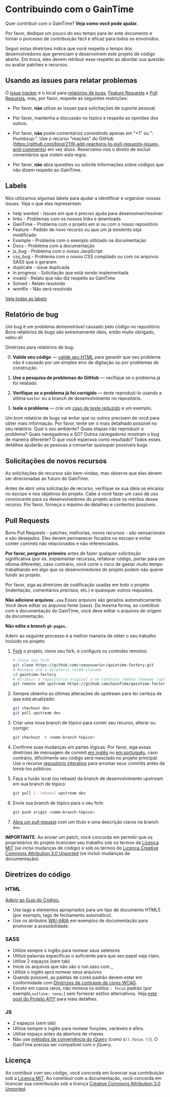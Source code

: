 # Contribuindo com o GainTime

Quer contribuir com o GainTime? **Veja como você pode ajudar.**

Por favor, dedique um pouco do seu tempo para ler este documento e tornar o processo de contribuição fácil e eficaz para todos os envolvidos.

Seguir estas diretrizes indica que você respeita o tempo dos desenvolvedores que gerenciam e desenvolvem este projeto de código aberto. Em troca, eles devem retribuir esse respeito ao abordar sua questão ou avaliar patches e recursos.

## Usando as issues para relatar problemas

O [issue tracker](https://github.com/GainTime/gaintime-factory/issues) é o local para [relatórios de bugs](#bug-reports), [Feature Requests](#feature-requests) e [Pull Requests](#pull-requests), mas, por favor, respeite as seguintes restrições:

* Por favor, **não** utilize as issues para solicitações de suporte pessoal.

* Por favor, mantenha a discussão no tópico e respeite as opiniões dos outros.

* Por favor, **não** poste comentários consistindo apenas em "+1" ou ": thumbsup:".
  Use o recurso "reações" do GitHub (https://github.com/blog/2119-add-reactions-to-pull-requests-issues-and-comments)
  em vez disso. Reservamo-nos o direito de excluir comentários que violem esta regra.

* Por favor, **não** abra questões ou solicite informações sobre códigos que não dizem respeito ao GainTime.

## Labels

Nós utilizamos algumas labels para ajudar a identificar e organizar nossas issues. Veja o que elas representam:

* help wanted - Issues em que é preciso ajuda para desenvolver/resolver
* links  - Problemas com os nossos links e downloads
* GainTime - Problema com o projeto em si ou com o nosso repositório
* Feature - Pedido de novo recurso ou que um já existente seja modificado
* Example - Problema com o exemplo utilizado na documentação
* Docs - Problema com a documentação
* js_bug - Problema com o nosso JavaScript
* css_bug - Problema com o nosso CSS compilado ou com os arquivos SASS que o geraram
* duplicate - issue duplicada
* in progress - Solicitação que está sendo implementada
* invalid - Relato que não diz respeito ao GainTime
* Solved - Relato resolvido
* wontfix - Não será resolvido

[Veja todas as labels](https://github.com/GainTime/gaintime-factory/labels)

## Relatório de bug

Um bug é um problema _demonstrável_ causado pelo código no repositório. Bons relatórios de bugs são extremamente úteis, então muito obrigado, valeu aí!

Diretrizes para relatórios de bug:

0. **Valide seu código** &mdash; [valide seu HTML](https://validator.w3.org/) para garantir que seu problema não é causado por um simples erro de digitação ou por problemas de construção.

1. **Use a pesquisa de problemas do GitHub** &mdash; verifique se o problema já foi relatado.

2. **Verifique se o problema já foi corrigido** &mdash; tente reproduzi-lo usando a última `master` ou a branch de desenvolvimento no repositório.

3. **Isole o problema** &mdash; crie um [caso de teste reduzido](https://css-tricks.com/reduced-test-cases/) e um exemplo.

Um bom relatório de bugs vai evitar que os outros precisem de você para obter mais informação. Por favor, tente ser o mais detalhado possível no seu relatório. Qual o seu ambiente? Quais etapas irão reproduzir o problema? Quais navegadores e SO? Outros navegadores mostram o bug de maneira diferente? O que você esperava como resultado? Todos esses detalhes ajudarão as pessoas a consertar quaisquer possíveis bugs.


## Solicitações de novos recursos

As solicitações de recursos são bem-vindas, mas observe que elas devem ser direcionadas ao futuro do GainTime.

Antes de abrir uma solicitação de recurso, verifique se sua ideia se encaixa no escopo e nos objetivos do projeto. Cabe a você fazer um caso de uso convincente para os desenvolvedores do projeto sobre os méritos desse recurso. Por favor, forneça o máximo de detalhes e contextos possíveis.

## Pull Requests

Bons Pull Requests - patches, melhorias, novos recursos - são sensacionais e são desejados. Eles devem permanecer focados no escopo e evitar conter commits não relacionados e não referenciados.

**Por favor, pergunte primeiro** antes de fazer qualquer solicitação significativa (por ex. implementar recursos, refatorar código, portar para um idioma diferente), caso contrário, você corre o risco de gastar muito tempo trabalhando em algo que os desenvolvedores do projeto podem não querer fundir ao projeto.

Por favor, siga as diretrizes de codificação usadas em todo o projeto (indentação, comentários precisos, etc.) e quaisquer outros requisitos.

**Não adicione arquivos `.css`** Esses arquivos são gerados automaticamente. Você deve editar os arquivos fonte (sass). Da mesma forma, ao contribuir com a documentação do GainTime, você deve editar o arquivos de origem da documentação.

**Não edite a branch `gh-pages`.**.

Aderir ao seguinte processo é a melhor maneira de obter o seu trabalho incluído no projeto:

1. [Fork](https://help.github.com/fork-a-repo/) o projeto, clone seu fork, e configure os controles remotos:

   ```bash
   # Clone seu fork
   git clone https://github.com/<seuusuario>/gaintime-factory.git
   # Navegue até o diretório recém-clonado
   cd gaintime-factory
   # Atribuir o repositório original a um controle remoto chamado "upstream"
   git remote add upstream https://github.com/GainTime/gaintime-factory.git
   ```

2. Sempre obtenha as últimas alterações do upstream para ter certeza de que está atualizado:

   ```bash
   git checkout dev
   git pull upstream dev
   ```

3. Criar uma nova branch de tópico para conter seu recurso, alterar ou corrigir:

   ```bash
   git checkout -b <nome-branch-tópico>
   ```

4. Confirme suas mudanças em partes lógicas. Por favor, siga essas diretrizes de mensagem de commit [em inglês](http://tbaggery.com/2008/04/19/a-note-about-git-commit-messages.html) ou [em português](https://medium.com/@rafael.oliveira/como-escrever-boas-mensagens-de-commit-9f8fe852155a), caso contrário, dificilmente seu código será mesclado no projeto principal. Use o recurso [repositório interativo](https://help.github.com/articles/interactive-rebase) para arrumar seus commits antes de torná-los públicos.

5. Faça a fusão local (ou rebase) da branch de desenvolvimento upstream em sua branch de tópico:

   ```bash
   git pull [--rebase] upstream dev
   ```

6. Envie sua branch de tópico para o seu fork:

   ```bash
   git push origin <nome-branch-tópico>
   ```

7. [Abra um pull request](https://help.github.com/articles/using-pull-requests/) com um título e uma descrição claros na branch `dev`.

**IMPORTANTE**: Ao enviar um patch, você concorda em permitir que os proprietários do projeto licenciem seu trabalho sob os termos da [Licença MIT](https://opensource.org/licenses/mit-license.php) (se inclui mudanças de código) e sob os termos do [Licença Creative Commons Attribution 3.0 Unported](https://creativecommons.org/licenses/by/3.0/) (se incluir mudanças de documentação).


## Diretrizes do código

### HTML

[Aderir ao Guia do Código.](Http://codeguide.co/#html)

- Use tags e elementos apropriados para um tipo de documento HTML5 (por exemplo, tags de fechamento automático).
- Use os atributos [WAI-ARIA](https://developer.mozilla.org/en-US/docs/Web/Accessibility/ARIA) em exemplos de documentação para promover a acessibilidade.

### SASS

- Utilize sempre o inglês para nomear seus seletores
- Utilize palavras específicas o suficiente para que seu papel seja claro.
- Utilize 2 espaços (sem tab)
- Inicie os arquivos que não são o run.sass com _
- Utilize o inglês apra nomear seus arquivos
- Quando possível, as paletas de cores padrão devem estar em conformidade com [Diretrizes de contraste de cores WCAG](http://www.w3.org/TR/WCAG20/#visual-audio-contrast).
- Exceto em casos raros, não remova os estilos `: focus` padrão (por exemplo,` outline: none; `) sem fornecer estilos alternativos. Veja [este post do Projeto A11Y](http://a11yproject.com/posts/never-remove-css-outlines) para mais detalhes.

### JS

- 2 espaços (sem tab)
- Utilize sempre o inglês para nomear funções, variáveis e afins.
- Utilize espaço antes da abertura de chaves
- Não use [métodos de conveniência do jQuery](https://github.com/jquery/jquery/blob/master/src/event/alias.js) (como `$().focus ()`). O GainTime precisa ser compatível com o jQuery.

## Licença

Ao contribuir com seu código, você concorda em licenciar sua contribuição sob a [Licença MIT](https://opensource.org/licenses/mit-license.php).
Ao contribuir com a documentação, você concorda em licenciar sua contribuição sob a licença [Creative Commons Attribution 3.0 Unported](https://creativecommons.org/licenses/by/3.0/).

